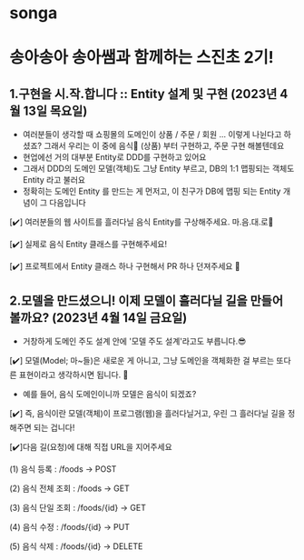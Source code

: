 # songa
# 송아송아 송아쌤과 함께하는 스진초 2기!

## 1.구현을 시.작.합니다 :: Entity 설계 및 구현 (2023년 4월 13일 목요일)
- 여러분들이 생각할 때 쇼핑몰의 도메인이 상품 / 주문 / 회원 ... 이렇게 나뉜다고 하셨죠? 그래서 우리는 이 중에 음식🍝 (상품) 부터 구현하고, 주문 구현 해볼텐데요
- 현업에선 거의 대부분 Entity로 DDD를 구현하고 있어요
- 그래서 DDD의 도메인 모델(객체)도 그냥 Entity 부르고, DB의 1:1 맵핑되는 객체도 Entity 라고 불러요
- 정확히는 도메인 Entity 를 만드는 게 먼저고, 이 친구가 DB에 맵핑 되는 Entity 개념이 그 다음입니다
   
[✔️] 여러분들의 웹 사이트를 흘러다닐 음식 Entity를 구상해주세요. 마.음.대.로🌟

[✔️] 실제로 음식 Entity 클래스를 구현해주세요!

[✔️] 프로젝트에서 Entity 클래스 하나 구현해서 PR 하나 던져주세요 👀


## 2.모델을 만드셨으니! 이제 모델이 흘러다닐 길을 만들어 볼까요? (2023년 4월 14일 금요일)
- 거창하게 도메인 주도 설계 안에 '모델 주도 설계'라고도 부릅니다.😎

[✔️] 모델(Model; 마~들)은 새로운 게 아니고, 그냥 도메인을 객체화한 걸 부르는 또다른 표현이라고 생각하시면 됩니다. 👀 

- 예를 들어, 음식 도메인이니까 모델은 음식이 되겠죠?

[✔️] 즉, 음식이란 모델(객체)이 프로그램(웹)을 흘러다닐거고, 우린 그 흘러다닐 길을 정해주면 되는 겁니다!

[✔️]다음 길(요청)에 대해 직접 URL을 지어주세요 

  (1) 음식 등록 : /foods -> POST

  (2) 음식 전체 조회 : /foods -> GET

  (3) 음식 단일 조회 : /foods/{id} -> GET

  (4) 음식 수정 : /foods/{id} -> PUT

  (5) 음식 삭제 : /foods/{id} -> DELETE


